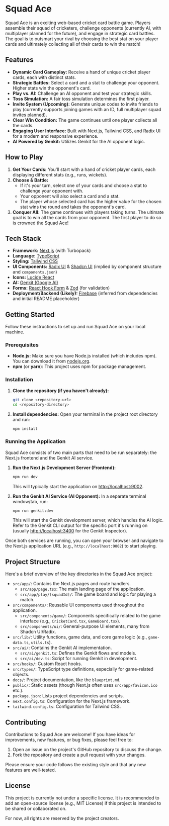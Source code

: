# Squad Ace

Squad Ace is an exciting web-based cricket card battle game. Players assemble their squad of cricketers, challenge opponents (currently AI, with multiplayer planned for the future), and engage in strategic card battles. The goal is to outsmart your rival by choosing the best stat on your player cards and ultimately collecting all of their cards to win the match!

## Features

*   **Dynamic Card Gameplay:** Receive a hand of unique cricket player cards, each with distinct stats.
*   **Strategic Battles:** Select a card and a stat to challenge your opponent. Higher stats win the opponent's card.
*   **Play vs. AI:** Challenge an AI opponent and test your strategic skills.
*   **Toss Simulation:** A fair toss simulation determines the first player.
*   **Invite System (Upcoming):** Generate unique codes to invite friends to play (currently supports joining games with an ID, full multiplayer squad invites planned).
*   **Clear Win Condition:** The game continues until one player collects all the cards.
*   **Engaging User Interface:** Built with Next.js, Tailwind CSS, and Radix UI for a modern and responsive experience.
*   **AI Powered by Genkit:** Utilizes Genkit for the AI opponent logic.

## How to Play

1.  **Get Your Cards:** You'll start with a hand of cricket player cards, each displaying different stats (e.g., runs, wickets).
2.  **Choose & Battle:**
    *   If it's your turn, select one of your cards and choose a stat to challenge your opponent with.
    *   Your opponent will also select a card and a stat.
    *   The player whose selected card has the higher value for the chosen stat wins the round and takes the opponent's card.
3.  **Conquer All:** The game continues with players taking turns. The ultimate goal is to win all the cards from your opponent. The first player to do so is crowned the Squad Ace!

## Tech Stack

*   **Framework:** [Next.js](https://nextjs.org/) (with Turbopack)
*   **Language:** [TypeScript](https://www.typescriptlang.org/)
*   **Styling:** [Tailwind CSS](https://tailwindcss.com/)
*   **UI Components:** [Radix UI](https://www.radix-ui.com/) & [Shadcn UI](https://ui.shadcn.com/) (implied by component structure and `components.json`)
*   **Icons:** [Lucide React](https://lucide.dev/)
*   **AI:** [Genkit (Google AI)](https://firebase.google.com/docs/genkit)
*   **Forms:** [React Hook Form](https://react-hook-form.com/) & [Zod](https://zod.dev/) (for validation)
*   **Deployment/Backend (Likely):** [Firebase](https://firebase.google.com/) (inferred from dependencies and initial README placeholder)

## Getting Started

Follow these instructions to set up and run Squad Ace on your local machine.

### Prerequisites

*   **Node.js:** Make sure you have Node.js installed (which includes npm). You can download it from [nodejs.org](https://nodejs.org/).
*   **npm** (or **yarn**): This project uses npm for package management.

### Installation

1.  **Clone the repository (if you haven't already):**
    ```bash
    git clone <repository-url>
    cd <repository-directory>
    ```
2.  **Install dependencies:**
    Open your terminal in the project root directory and run:
    ```bash
    npm install
    ```

### Running the Application

Squad Ace consists of two main parts that need to be run separately: the Next.js frontend and the Genkit AI service.

1.  **Run the Next.js Development Server (Frontend):**
    ```bash
    npm run dev
    ```
    This will typically start the application on [http://localhost:9002](http://localhost:9002).

2.  **Run the Genkit AI Service (AI Opponent):**
    In a separate terminal window/tab, run:
    ```bash
    npm run genkit:dev
    ```
    This will start the Genkit development server, which handles the AI logic. Refer to the Genkit CLI output for the specific port it's running on (usually [http://localhost:3400](http://localhost:3400) for the Genkit Inspector).

Once both services are running, you can open your browser and navigate to the Next.js application URL (e.g., `http://localhost:9002`) to start playing.

## Project Structure

Here's a brief overview of the key directories in the Squad Ace project:

*   `src/app/`: Contains the Next.js pages and route handlers.
    *   `src/app/page.tsx`: The main landing page of the application.
    *   `src/app/play/[squadId]/`: The game board and logic for playing a match.
*   `src/components/`: Reusable UI components used throughout the application.
    *   `src/components/game/`: Components specifically related to the game interface (e.g., `CricketCard.tsx`, `GameBoard.tsx`).
    *   `src/components/ui/`: General-purpose UI elements, many from Shadcn UI/Radix.
*   `src/lib/`: Utility functions, game data, and core game logic (e.g., `game-data.ts`, `utils.ts`).
*   `src/ai/`: Contains the Genkit AI implementation.
    *   `src/ai/genkit.ts`: Defines the Genkit flows and models.
    *   `src/ai/dev.ts`: Script for running Genkit in development.
*   `src/hooks/`: Custom React hooks.
*   `src/types/`: TypeScript type definitions, especially for game-related objects.
*   `docs/`: Project documentation, like the `blueprint.md`.
*   `public/`: Static assets (though Next.js often uses `src/app/favicon.ico` etc.).
*   `package.json`: Lists project dependencies and scripts.
*   `next.config.ts`: Configuration for the Next.js framework.
*   `tailwind.config.ts`: Configuration for Tailwind CSS.

## Contributing

Contributions to Squad Ace are welcome! If you have ideas for improvements, new features, or bug fixes, please feel free to:

1.  Open an issue on the project's GitHub repository to discuss the change.
2.  Fork the repository and create a pull request with your changes.

Please ensure your code follows the existing style and that any new features are well-tested.

## License

This project is currently not under a specific license. It is recommended to add an open-source license (e.g., MIT License) if this project is intended to be shared or collaborated on.

For now, all rights are reserved by the project creators.
